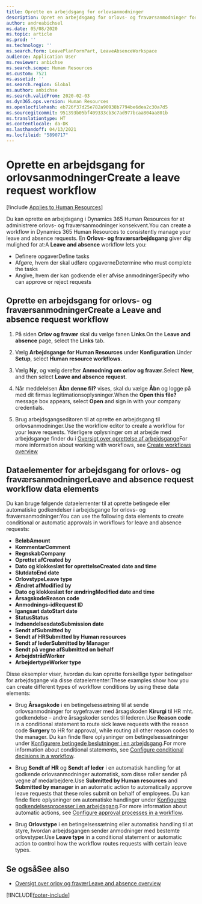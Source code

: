 ```yaml
---
title: Oprette en arbejdsgang for orlovsanmodninger
description: Opret en arbejdsgang for orlovs- og fraværsanmodninger for at administrere anmodninger om orlov i Dynamics 365 Human Resources.
author: andreabichsel
ms.date: 05/08/2020
ms.topic: article
ms.prod: ''
ms.technology: ''
ms.search.form: LeavePlanFormPart, LeaveAbsenceWorkspace
audience: Application User
ms.reviewer: anbichse
ms.search.scope: Human Resources
ms.custom: 7521
ms.assetid: ''
ms.search.region: Global
ms.author: anbichse
ms.search.validFrom: 2020-02-03
ms.dyn365.ops.version: Human Resources
ms.openlocfilehash: eb726f37d25e782a90938b7794be6dea2c30a7d5
ms.sourcegitcommit: 951393b05bf409333cb3c7ad977bcaa804aa801b
ms.translationtype: HT
ms.contentlocale: da-DK
ms.lasthandoff: 04/13/2021
ms.locfileid: "5890717"
---
```

# <a name="create-a-leave-request-workflow"></a><span data-ttu-id="83347-103">Oprette en arbejdsgang for orlovsanmodninger</span><span class="sxs-lookup"><span data-stu-id="83347-103">Create a leave request workflow</span></span>

[!include [Applies to Human Resources](../includes/applies-to-hr.md)]

<span data-ttu-id="83347-104">Du kan oprette en arbejdsgang i Dynamics 365 Human Resources for at administrere orlovs- og fraværsanmodninger konsekvent.</span><span class="sxs-lookup"><span data-stu-id="83347-104">You can create a workflow in Dynamics 365 Human Resources to consistently manage your leave and absence requests.</span></span> <span data-ttu-id="83347-105">En **Orlovs- og fraværsarbejdsgang** giver dig mulighed for at:</span><span class="sxs-lookup"><span data-stu-id="83347-105">A **Leave and absence** workflow lets you:</span></span>

- <span data-ttu-id="83347-106">Definere opgaver</span><span class="sxs-lookup"><span data-stu-id="83347-106">Define tasks</span></span>
- <span data-ttu-id="83347-107">Afgøre, hvem der skal udføre opgaverne</span><span class="sxs-lookup"><span data-stu-id="83347-107">Determine who must complete the tasks</span></span>
- <span data-ttu-id="83347-108">Angive, hvem der kan godkende eller afvise anmodninger</span><span class="sxs-lookup"><span data-stu-id="83347-108">Specify who can approve or reject requests</span></span>

## <a name="create-a-leave-and-absence-request-workflow"></a><span data-ttu-id="83347-109">Oprette en arbejdsgang for orlovs- og fraværsanmodninger</span><span class="sxs-lookup"><span data-stu-id="83347-109">Create a Leave and absence request workflow</span></span>

1. <span data-ttu-id="83347-110">På siden **Orlov og fravær** skal du vælge fanen **Links**.</span><span class="sxs-lookup"><span data-stu-id="83347-110">On the **Leave and absence** page, select the **Links** tab.</span></span>

2. <span data-ttu-id="83347-111">Vælg **Arbejdsgange for Human Resources** under **Konfiguration**.</span><span class="sxs-lookup"><span data-stu-id="83347-111">Under **Setup**, select **Human resource workflows**.</span></span>

3. <span data-ttu-id="83347-112">Vælg **Ny**, og vælg derefter **Anmodning om orlov og fravær**.</span><span class="sxs-lookup"><span data-stu-id="83347-112">Select **New**, and then select **Leave and absence request**.</span></span> 

4. <span data-ttu-id="83347-113">Når meddelelsen **Åbn denne fil?** vises, skal du vælge **Åbn** og logge på med dit firmas legitimationsoplysninger.</span><span class="sxs-lookup"><span data-stu-id="83347-113">When the **Open this file?** message box appears, select **Open** and sign in with your company credentials.</span></span>

5. <span data-ttu-id="83347-114">Brug arbejdsgangseditoren til at oprette en arbejdsgang til orlovsanmodninger.</span><span class="sxs-lookup"><span data-stu-id="83347-114">Use the workflow editor to create a workflow for your leave requests.</span></span> <span data-ttu-id="83347-115">Yderligere oplysninger om at arbejde med arbejdsgange finder du i [Oversigt over oprettelse af arbejdsgange](../fin-ops-core/fin-ops/organization-administration/create-workflow.md?toc=%2fdynamics365%2fcommerce%2ftoc.json.)</span><span class="sxs-lookup"><span data-stu-id="83347-115">For more information about working with workflows, see [Create workflows overview](../fin-ops-core/fin-ops/organization-administration/create-workflow.md?toc=%2fdynamics365%2fcommerce%2ftoc.json.)</span></span>

## <a name="leave-and-absence-request-workflow-data-elements"></a><span data-ttu-id="83347-116">Dataelementer for arbejdsgang for orlovs- og fraværsanmodninger</span><span class="sxs-lookup"><span data-stu-id="83347-116">Leave and absence request workflow data elements</span></span>

<span data-ttu-id="83347-117">Du kan bruge følgende dataelementer til at oprette betingede eller automatiske godkendelser i arbejdsgange for orlovs- og fraværsanmodninger:</span><span class="sxs-lookup"><span data-stu-id="83347-117">You can use the following data elements to create conditional or automatic approvals in workflows for leave and absence requests:</span></span>

- <span data-ttu-id="83347-118">**Beløb**</span><span class="sxs-lookup"><span data-stu-id="83347-118">**Amount**</span></span>
- <span data-ttu-id="83347-119">**Kommentar**</span><span class="sxs-lookup"><span data-stu-id="83347-119">**Comment**</span></span>
- <span data-ttu-id="83347-120">**Regnskab**</span><span class="sxs-lookup"><span data-stu-id="83347-120">**Company**</span></span>
- <span data-ttu-id="83347-121">**Oprettet af**</span><span class="sxs-lookup"><span data-stu-id="83347-121">**Created by**</span></span>
- <span data-ttu-id="83347-122">**Dato og klokkeslæt for oprettelse**</span><span class="sxs-lookup"><span data-stu-id="83347-122">**Created date and time**</span></span>
- <span data-ttu-id="83347-123">**Slutdato**</span><span class="sxs-lookup"><span data-stu-id="83347-123">**End date**</span></span>
- <span data-ttu-id="83347-124">**Orlovstype**</span><span class="sxs-lookup"><span data-stu-id="83347-124">**Leave type**</span></span>
- <span data-ttu-id="83347-125">**Ændret af**</span><span class="sxs-lookup"><span data-stu-id="83347-125">**Modified by**</span></span>
- <span data-ttu-id="83347-126">**Dato og klokkeslæt for ændring**</span><span class="sxs-lookup"><span data-stu-id="83347-126">**Modified date and time**</span></span>
- <span data-ttu-id="83347-127">**Årsagskode**</span><span class="sxs-lookup"><span data-stu-id="83347-127">**Reason code**</span></span>
- <span data-ttu-id="83347-128">**Anmodnings-id**</span><span class="sxs-lookup"><span data-stu-id="83347-128">**Request ID**</span></span>
- <span data-ttu-id="83347-129">**Igangsæt dato**</span><span class="sxs-lookup"><span data-stu-id="83347-129">**Start date**</span></span>
- <span data-ttu-id="83347-130">**Status**</span><span class="sxs-lookup"><span data-stu-id="83347-130">**Status**</span></span> 
- <span data-ttu-id="83347-131">**Indsendelsesdato**</span><span class="sxs-lookup"><span data-stu-id="83347-131">**Submission date**</span></span>
- <span data-ttu-id="83347-132">**Sendt af**</span><span class="sxs-lookup"><span data-stu-id="83347-132">**Submitted by**</span></span>
- <span data-ttu-id="83347-133">**Sendt af HR**</span><span class="sxs-lookup"><span data-stu-id="83347-133">**Submitted by Human resources**</span></span>
- <span data-ttu-id="83347-134">**Sendt af leder**</span><span class="sxs-lookup"><span data-stu-id="83347-134">**Submitted by Manager**</span></span>
- <span data-ttu-id="83347-135">**Sendt på vegne af**</span><span class="sxs-lookup"><span data-stu-id="83347-135">**Submitted on behalf**</span></span>
- <span data-ttu-id="83347-136">**Arbejdstråd**</span><span class="sxs-lookup"><span data-stu-id="83347-136">**Worker**</span></span>
- <span data-ttu-id="83347-137">**Arbejdertype**</span><span class="sxs-lookup"><span data-stu-id="83347-137">**Worker type**</span></span>

<span data-ttu-id="83347-138">Disse eksempler viser, hvordan du kan oprette forskellige typer betingelser for arbejdsgange via disse dataelementer:</span><span class="sxs-lookup"><span data-stu-id="83347-138">These examples show how you can create different types of workflow conditions by using these data elements:</span></span>

- <span data-ttu-id="83347-139">Brug **Årsagskode** i en betingelsessætning til at sende orlovsanmodninger for sygefravær med årsagskoden **Kirurgi** til HR mht. godkendelse – andre årsagskoder sendes til lederen.</span><span class="sxs-lookup"><span data-stu-id="83347-139">Use **Reason code** in a conditional statement to route sick leave requests with the reason code **Surgery** to HR for approval, while routing all other reason codes to the manager.</span></span> <span data-ttu-id="83347-140">Du kan finde flere oplysninger om betingelsessætninger under [Konfigurere betingede beslutninger i en arbejdsgang](../fin-ops-core/fin-ops/organization-administration/configure-conditional-decision-workflow.md).</span><span class="sxs-lookup"><span data-stu-id="83347-140">For more information about conditional statements, see [Configure conditional decisions in a workflow](../fin-ops-core/fin-ops/organization-administration/configure-conditional-decision-workflow.md).</span></span> 

- <span data-ttu-id="83347-141">Brug **Sendt af HR** og **Sendt af leder** i en automatisk handling for at godkende orlovsanmodninger automatisk, som disse roller sender på vegne af medarbejdere.</span><span class="sxs-lookup"><span data-stu-id="83347-141">Use **Submitted by Human resources** and **Submitted by manager** in an automatic action to automatically approve leave requests that these roles submit on behalf of employees.</span></span> <span data-ttu-id="83347-142">Du kan finde flere oplysninger om automatiske handlinger under [Konfigurere godkendelsesprocesser i en arbejdsgang](../fin-ops-core/fin-ops/organization-administration/configure-approval-process-workflow.md).</span><span class="sxs-lookup"><span data-stu-id="83347-142">For more information about automatic actions, see [Configure approval processes in a workflow](../fin-ops-core/fin-ops/organization-administration/configure-approval-process-workflow.md).</span></span>

- <span data-ttu-id="83347-143">Brug **Orlovstype** i en betingelsessætning eller automatisk handling til at styre, hvordan arbejdsgangen sender anmodninger med bestemte orlovstyper.</span><span class="sxs-lookup"><span data-stu-id="83347-143">Use **Leave type** in a conditional statement or automatic action to control how the workflow routes requests with certain leave types.</span></span>

## <a name="see-also"></a><span data-ttu-id="83347-144">Se også</span><span class="sxs-lookup"><span data-stu-id="83347-144">See also</span></span>

- [<span data-ttu-id="83347-145">Oversigt over orlov og fravær</span><span class="sxs-lookup"><span data-stu-id="83347-145">Leave and absence overview</span></span>](hr-leave-and-absence-overview.md)


[!INCLUDE[footer-include](../includes/footer-banner.md)]
